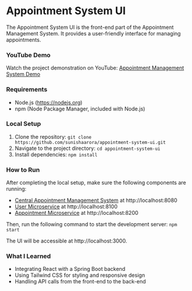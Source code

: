 # Appointment System UI

The Appointment System UI is the front-end part of the Appointment Management System. It provides a user-friendly interface for managing appointments.

### YouTube Demo
Watch the project demonstration on YouTube: [Appointment Management System Demo](https://youtu.be/Yy6mHlTzyC8)

### Requirements
- Node.js (https://nodejs.org)
- npm (Node Package Manager, included with Node.js)

### Local Setup
1. Clone the repository: `git clone https://github.com/sunishaarora/appointment-system-ui.git`
2. Navigate to the project directory: `cd appointment-system-ui`
3. Install dependencies: `npm install`

### How to Run
After completing the local setup, make sure the following components are running:
- [Central Appointment Management System](https://github.com/sunishaarora/appointment-system) at http://localhost:8080
- [User Microservice](https://github.com/sunishaarora/appointment-system-user) at http://localhost:8100
- [Appointment Microservice](https://github.com/sunishaarora/appointment-system-appt) at http://localhost:8200

Then, run the following command to start the development server: `npm start`

The UI will be accessible at http://localhost:3000.

### What I Learned
- Integrating React with a Spring Boot backend
- Using Tailwind CSS for styling and responsive design
- Handling API calls from the front-end to the back-end


